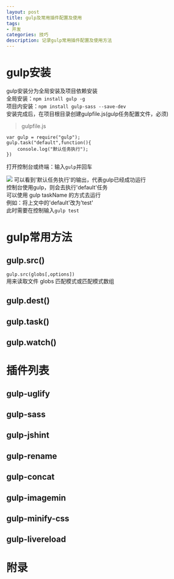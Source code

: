 ```yaml
---
layout: post
title: gulp及常用插件配置及使用
tags:
- 开发
categories: 技巧
description: 记录gulp常用插件配置及使用方法
---
```

# gulp安装
gulp安装分为全局安装及项目依赖安装   
全局安装：`npm install gulp -g`    
项目内安装：`npm install gulp-sass --save-dev`    
安装完成后，在项目根目录创建gulpfile.js(gulp任务配置文件，必须)  
  
>gulpfile.js

```
var gulp = require("gulp");
gulp.task("default",function(){
    console.log("默认任务执行");
})
```
打开控制台或终端：输入`gulp`并回车

![](http://ooore5d82.bkt.clouddn.com/2017-04-20-14926542541667.jpg)
可以看到'默认任务执行'的输出，代表gulp已经成功运行    
控制台使用gulp，则会去执行'default'任务  
可以使用 gulp taskName 的方式去运行   
例如：将上文中的'default'改为'test'   
此时需要在控制输入`gulp test`

# gulp常用方法
## gulp.src()
`gulp.src(globs[,options])`     
用来读取文件
globs 匹配模式或匹配模式数组
## gulp.dest()
## gulp.task()
## gulp.watch()
# 插件列表
## gulp-uglify
## gulp-sass
## gulp-jshint
## gulp-rename
## gulp-concat
## gulp-imagemin
## gulp-minify-css
## gulp-livereload

# 附录



